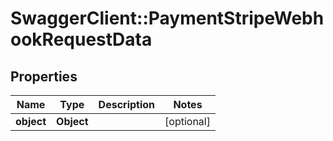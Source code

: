 # SwaggerClient::PaymentStripeWebhookRequestData

## Properties
Name | Type | Description | Notes
------------ | ------------- | ------------- | -------------
**object** | **Object** |  | [optional] 


